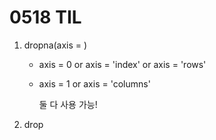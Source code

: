 # 0518 TIL

1.   dropna(axis = )

     -   axis = 0 or axis = 'index' or axis = 'rows'

     -   axis = 1 or axis = 'columns'

         둘 다 사용 가능!

2.   drop